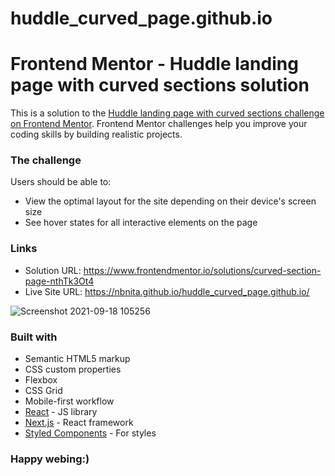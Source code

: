 # huddle_curved_page.github.io
# Frontend Mentor - Huddle landing page with curved sections solution

This is a solution to the [Huddle landing page with curved sections challenge on Frontend Mentor](https://www.frontendmentor.io/challenges/huddle-landing-page-with-curved-sections-5ca5ecd01e82137ec91a50f2). Frontend Mentor challenges help you improve your coding skills by building realistic projects. 

### The challenge

Users should be able to:

- View the optimal layout for the site depending on their device's screen size
- See hover states for all interactive elements on the page

### Links

- Solution URL: https://www.frontendmentor.io/solutions/curved-section-page-nthTk3Ot4
- Live Site URL: https://nbnita.github.io/huddle_curved_page.github.io/


![Screenshot 2021-09-18 105256](https://user-images.githubusercontent.com/43490322/133873859-9ba70ea1-7353-487e-b14d-51c78eeb74dc.png)

### Built with

- Semantic HTML5 markup
- CSS custom properties
- Flexbox
- CSS Grid
- Mobile-first workflow
- [React](https://reactjs.org/) - JS library
- [Next.js](https://nextjs.org/) - React framework
- [Styled Components](https://styled-components.com/) - For styles


### Happy webing:)
